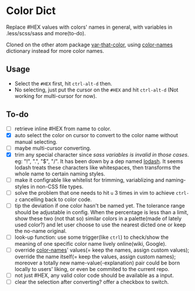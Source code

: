 # Color Dict

Replace #HEX values with colors' names in general, with variables in .less/scss/sass and more(to-do).

Cloned on the other atom package [var-that-color](https://atom.io/packages/var-that-color), using [color-names](https://github.com/meodai/color-names) dictionary instead for more color names.

## Usage

- Select the `#HEX` first, hit `ctrl-alt-d` then.
- No selecting, just put the cursor on the `#HEX` and hit `ctrl-alt-d` (Not working for multi-cursor for now).


## To-do

- [ ] retrieve inline #HEX from name to color.
- [x] auto select the color on cursor to convert to the color name without manual selecting.
- [ ] maybe multi-cursor converting.
- [x] trim any special character since *sass variables is invalid in those cases*. eg: "!", ".", "$", "/". It has been down by a dep named [lodash](https://lodash.com/). It seems lodash treats these characters like whitespaces, then transforms the whole name to certain naming styles.
- [ ] make it configrable like whitelist for trimming, variablizing and naming-styles in non-CSS file types.
- [ ] solve the problem that one needs to hit `u` 3 times in vim to achieve `ctrl-z` cancelling back to color code.
- [ ] tip the deviation if one color hasn't be named yet. The tolerance range should be adjustable in config. When the percentage is less than a limit, show these two (not that so) similar colors in a palette(made of lately used color?) and let user choose to use the nearest dicted one or keep the no-name original.
- [ ] look-up function: use some trigger(like `ctrl`) to check/show the meaning of one specific color name lively online(wiki, Google).
- [ ] override [color-names](https://github.com/meodai/color-names)' values(= keep the names, assign custom values); override the name itself(= keep the values, assign custom names); moreover a totally new name-value(-explanation) pair could be born locally to users' liking, or even be commited to the current repo.
- [ ] not just #HEX, any valid color code should be available as a input.
- [ ] clear the selection after converting? offer a checkbox to switch.
